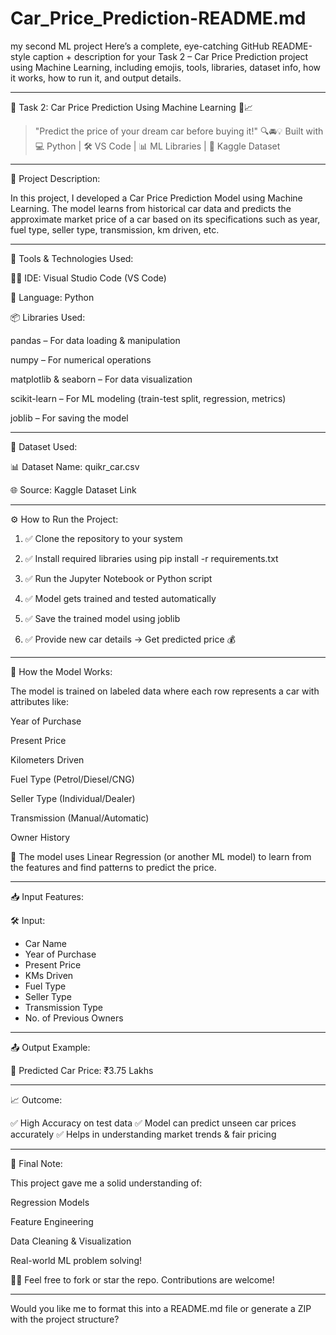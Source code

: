 # Car_Price_Prediction-README.md
my second ML project
Here’s a complete, eye-catching GitHub README-style caption + description for your Task 2 – Car Price Prediction project using Machine Learning, including emojis, tools, libraries, dataset info, how it works, how to run it, and output details.


---

🚗 Task 2: Car Price Prediction Using Machine Learning 💸📈

> "Predict the price of your dream car before buying it!" 🔍🚘💡
Built with 💻 Python | 🛠 VS Code | 📊 ML Libraries | 📁 Kaggle Dataset




---

📌 Project Description:

In this project, I developed a Car Price Prediction Model using Machine Learning. The model learns from historical car data and predicts the approximate market price of a car based on its specifications such as year, fuel type, seller type, transmission, km driven, etc.


---

🧰 Tools & Technologies Used:

👨‍💻 IDE: Visual Studio Code (VS Code)

🐍 Language: Python

📦 Libraries Used:

pandas – For data loading & manipulation

numpy – For numerical operations

matplotlib & seaborn – For data visualization

scikit-learn – For ML modeling (train-test split, regression, metrics)

joblib – For saving the model




---

📂 Dataset Used:

📊 Dataset Name: quikr_car.csv

🌐 Source: Kaggle Dataset Link



---

⚙ How to Run the Project:

1. ✅ Clone the repository to your system


2. ✅ Install required libraries using pip install -r requirements.txt


3. ✅ Run the Jupyter Notebook or Python script


4. ✅ Model gets trained and tested automatically


5. ✅ Save the trained model using joblib


6. ✅ Provide new car details → Get predicted price 💰




---

🧠 How the Model Works:

The model is trained on labeled data where each row represents a car with attributes like:

Year of Purchase

Present Price

Kilometers Driven

Fuel Type (Petrol/Diesel/CNG)

Seller Type (Individual/Dealer)

Transmission (Manual/Automatic)

Owner History


🔁 The model uses Linear Regression (or another ML model) to learn from the features and find patterns to predict the price.


---

📥 Input Features:

🛠 Input:
- Car Name
- Year of Purchase
- Present Price
- KMs Driven
- Fuel Type
- Seller Type
- Transmission Type
- No. of Previous Owners


---

📤 Output Example:

🎯 Predicted Car Price: ₹3.75 Lakhs


---

📈 Outcome:

✅ High Accuracy on test data
✅ Model can predict unseen car prices accurately
✅ Helps in understanding market trends & fair pricing


---

📣 Final Note:

This project gave me a solid understanding of:

Regression Models

Feature Engineering

Data Cleaning & Visualization

Real-world ML problem solving!


🧠🚀 Feel free to fork or star the repo. Contributions are welcome!


---

Would you like me to format this into a README.md file or generate a ZIP with the project structure?
